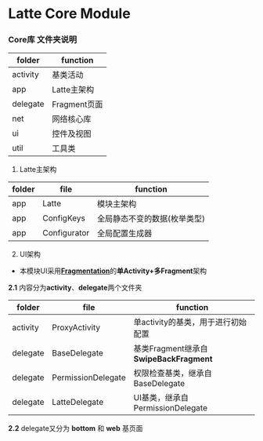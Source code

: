 # Latte Core Module

### Core库 文件夹说明

folder  | function
---|---
activity | 基类活动
app| Latte主架构
delegate| Fragment页面
net | 网络核心库
ui |  控件及视图
util | 工具类

1. Latte主架构

folder | file | function
---|---|---
app|Latte|模块主架构
app|ConfigKeys|全局静态不变的数据(枚举类型)
app|Configurator|全局配置生成器

2. UI架构
- 本模块UI采用[**Fragmentation**](https://github.com/YoKeyword/Fragmentation)的**单Activity+多Fragment**架构

**2.1** 内容分为**activity**、**delegate**两个文件夹

folder | file | function
---|---|---
activity|ProxyActivity|单activity的基类，用于进行初始配置
delegate|BaseDelegate|基类Fragment继承自**SwipeBackFragment**
delegate|PermissionDelegate|权限检查基类，继承自BaseDelegate
delegate|LatteDelegate|UI基类，继承自PermissionDelegate

**2.2** delegate又分为 **bottom** 和 **web** 基页面

